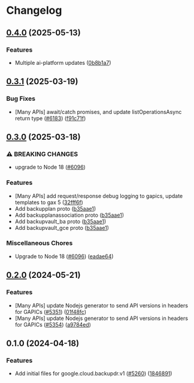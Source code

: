 # Changelog

## [0.4.0](https://github.com/googleapis/google-cloud-node/compare/backupdr-v0.3.1...backupdr-v0.4.0) (2025-05-13)


### Features

* Multiple ai-platform updates ([0b8b1a7](https://github.com/googleapis/google-cloud-node/commit/0b8b1a75f33bdf94000321d239834b9b10757862))

## [0.3.1](https://github.com/googleapis/google-cloud-node/compare/backupdr-v0.3.0...backupdr-v0.3.1) (2025-03-19)


### Bug Fixes

* [Many APIs] await/catch promises, and update listOperationsAsync return type ([#6183](https://github.com/googleapis/google-cloud-node/issues/6183)) ([f91c71f](https://github.com/googleapis/google-cloud-node/commit/f91c71f71c7a08ac17a15b7bb2233cbc041ee69b))

## [0.3.0](https://github.com/googleapis/google-cloud-node/compare/backupdr-v0.2.0...backupdr-v0.3.0) (2025-03-18)


### ⚠ BREAKING CHANGES

* upgrade to Node 18 ([#6096](https://github.com/googleapis/google-cloud-node/issues/6096))

### Features

* [Many APIs] add request/response debug logging to gapics, update templates to gax 5  ([32fff6f](https://github.com/googleapis/google-cloud-node/commit/32fff6f5e36a33729591a9ba531cc5de07f046cc))
* Add backupplan proto ([b35aae1](https://github.com/googleapis/google-cloud-node/commit/b35aae1a0467dba2ab684d4fe6a7cd385046d1a6))
* Add backupplanassociation proto ([b35aae1](https://github.com/googleapis/google-cloud-node/commit/b35aae1a0467dba2ab684d4fe6a7cd385046d1a6))
* Add backupvault_ba proto ([b35aae1](https://github.com/googleapis/google-cloud-node/commit/b35aae1a0467dba2ab684d4fe6a7cd385046d1a6))
* Add backupvault_gce proto ([b35aae1](https://github.com/googleapis/google-cloud-node/commit/b35aae1a0467dba2ab684d4fe6a7cd385046d1a6))


### Miscellaneous Chores

* Upgrade to Node 18 ([#6096](https://github.com/googleapis/google-cloud-node/issues/6096)) ([eadae64](https://github.com/googleapis/google-cloud-node/commit/eadae64d54e07aa2c65097ea52e65008d4e87436))

## [0.2.0](https://github.com/googleapis/google-cloud-node/compare/backupdr-v0.1.0...backupdr-v0.2.0) (2024-05-21)


### Features

* [Many APIs] update Nodejs generator to send API versions in headers for GAPICs ([#5351](https://github.com/googleapis/google-cloud-node/issues/5351)) ([01f48fc](https://github.com/googleapis/google-cloud-node/commit/01f48fce63ec4ddf801d59ee2b8c0db9f6fb8372))
* [Many APIs] update Nodejs generator to send API versions in headers for GAPICs ([#5354](https://github.com/googleapis/google-cloud-node/issues/5354)) ([a9784ed](https://github.com/googleapis/google-cloud-node/commit/a9784ed3db6ee96d171762308bbbcd57390b6866))

## 0.1.0 (2024-04-18)


### Features

* Add initial files for google.cloud.backupdr.v1 ([#5260](https://github.com/googleapis/google-cloud-node/issues/5260)) ([1846891](https://github.com/googleapis/google-cloud-node/commit/1846891a677670f6bb5483be3c2f55b8af99002d))
